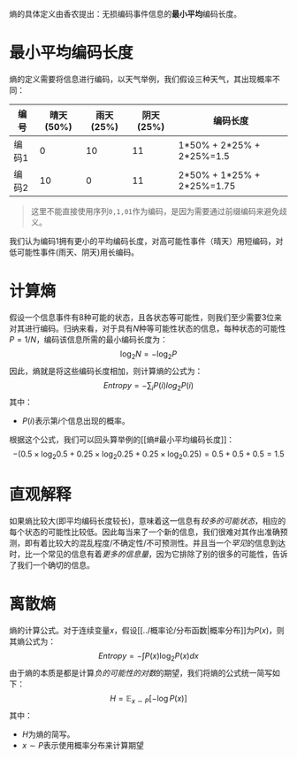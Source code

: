 熵的具体定义由香农提出：无损编码事件信息的**最小平均**编码长度。

# 最小平均编码长度
熵的定义需要将信息进行编码，以天气举例，我们假设三种天气，其出现概率不同：

| 编号  | 晴天(50%) | 雨天(25%) | 阴天(25%) | 编码长度 |
| ----- | --------- | --------- | --------- | -------- |
| 编码1 | 0         | 10         | 11        | 1\*50% + 2\*25% + 2\*25%=1.5        |
| 编码2 | 10        | 0         | 11         | 2\*50% + 1\*25% + 2\*25%=1.75         |

> 这里不能直接使用序列`0,1,01`作为编码，是因为需要通过前缀编码来避免歧义。

我们认为编码1拥有更小的平均编码长度，对高可能性事件（晴天）用短编码，对低可能性事件(雨天、阴天)用长编码。
# 计算熵
假设一个信息事件有8种可能的状态，且各状态等可能性，则我们至少需要3位来对其进行编码。归纳来看，对于具有$N$种等可能性状态的信息，每种状态的可能性$P = 1/N$，编码该信息所需的最小编码长度为：
$$
\log_2N= -\log_2P
$$
因此，熵就是将这些编码长度相加，则计算熵的公式为：
$$
Entropy = - \sum_i P(i) log_2 P(i)
$$
其中：
- $P(i)$表示第$i$个信息出现的概率。

根据这个公式，我们可以回头算举例的[[熵#最小平均编码长度]]：
$$
-(0.5 \times \log_2 0.5 + 0.25 \times \log_2 0.25 + 0.25 \times \log_2 0.25)
= 0.5 + 0.5 + 0.5 = 1.5
$$

# 直观解释
如果熵比较大(即平均编码长度较长)，意味着这一信息有*较多的可能状态*，相应的每个状态的可能性比较低。因此每当来了一个新的信息，我们很难对其作出准确预测，即有着比较大的混乱程度/不确定性/不可预测性。并且当一个*罕见*的信息到达时，比一个常见的信息有着*更多的信息量*，因为它排除了别的很多的可能性，告诉了我们一个确切的信息。


# 离散熵
熵的计算公式。对于连续变量$x$，假设[[../概率论/分布函数|概率分布]]为$P(x)$，则其熵公式为：
$$
Entropy = - \int P(x) \log_2 P(x) dx
$$
由于熵的本质是都是计算*负的可能性的对数*的期望，我们将熵的公式统一简写如下：
$$
H = \mathbb{E}_{x \sim P} [-\log P(x)]
$$
其中：
- $H$为熵的简写。
- $x \sim P$表示使用概率分布来计算期望